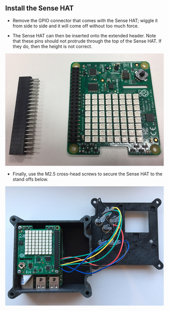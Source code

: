 ## Install the Sense HAT

+ Remove the GPIO connector that comes with the Sense HAT; wiggle it from side to side and it will come off without too much force.

+ The Sense HAT can then be inserted onto the extended header. Note that these pins should not protrude through the top of the Sense HAT. If they do, then the height is not correct.

![Remove the header from the Sense HAT](images/remove-sense-hat-header.png)

+ Finally, use the M2.5 cross-head screws to secure the Sense HAT to the stand offs below.

![All buttons connected](images/buttons-connected.png)
